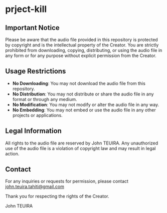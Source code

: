 # prject-kill

## Important Notice

Please be aware that the audio file provided in this repository is protected by copyright and is the intellectual property of the Creator. You are strictly prohibited from downloading, copying, distributing, or using the audio file in any form or for any purpose without explicit permission from the Creator.

## Usage Restrictions

- **No Downloading**: You may not download the audio file from this repository.
- **No Distribution**: You may not distribute or share the audio file in any format or through any medium.
- **No Modification**: You may not modify or alter the audio file in any way.
- **No Embedding**: You may not embed or use the audio file in any other projects or applications.

## Legal Information

All rights to the audio file are reserved by John TEUIRA. Any unauthorized use of the audio file is a violation of copyright law and may result in legal action.

## Contact

For any inquiries or requests for permission, please contact john.teuira.tahiti@gmail.com

Thank you for respecting the rights of the Creator.

John TEUIRA
